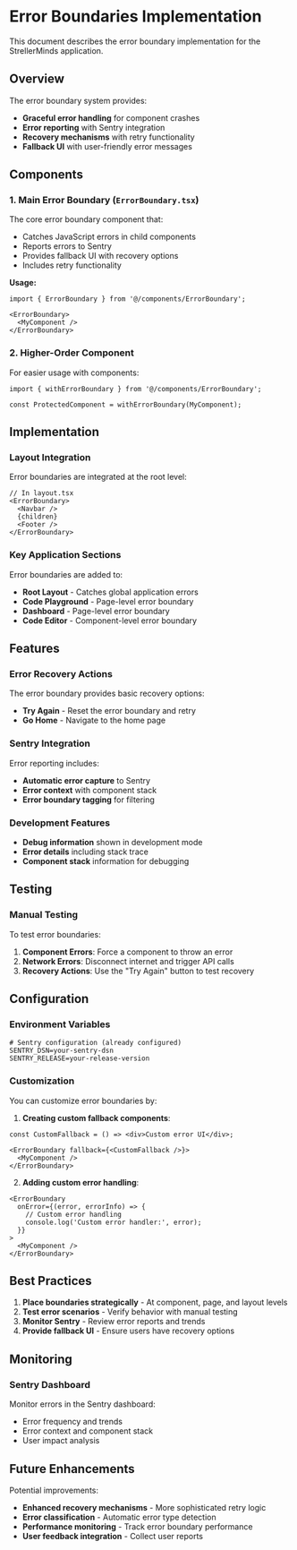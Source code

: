 # Error Boundaries Implementation

This document describes the error boundary implementation for the StrellerMinds application.

## Overview

The error boundary system provides:
- **Graceful error handling** for component crashes
- **Error reporting** with Sentry integration
- **Recovery mechanisms** with retry functionality
- **Fallback UI** with user-friendly error messages

## Components

### 1. Main Error Boundary (`ErrorBoundary.tsx`)

The core error boundary component that:
- Catches JavaScript errors in child components
- Reports errors to Sentry
- Provides fallback UI with recovery options
- Includes retry functionality

**Usage:**
```tsx
import { ErrorBoundary } from '@/components/ErrorBoundary';

<ErrorBoundary>
  <MyComponent />
</ErrorBoundary>
```

### 2. Higher-Order Component

For easier usage with components:

```tsx
import { withErrorBoundary } from '@/components/ErrorBoundary';

const ProtectedComponent = withErrorBoundary(MyComponent);
```

## Implementation

### Layout Integration

Error boundaries are integrated at the root level:

```tsx
// In layout.tsx
<ErrorBoundary>
  <Navbar />
  {children}
  <Footer />
</ErrorBoundary>
```

### Key Application Sections

Error boundaries are added to:
- **Root Layout** - Catches global application errors
- **Code Playground** - Page-level error boundary
- **Dashboard** - Page-level error boundary
- **Code Editor** - Component-level error boundary

## Features

### Error Recovery Actions

The error boundary provides basic recovery options:

- **Try Again** - Reset the error boundary and retry
- **Go Home** - Navigate to the home page

### Sentry Integration

Error reporting includes:
- **Automatic error capture** to Sentry
- **Error context** with component stack
- **Error boundary tagging** for filtering

### Development Features

- **Debug information** shown in development mode
- **Error details** including stack trace
- **Component stack** information for debugging

## Testing

### Manual Testing

To test error boundaries:

1. **Component Errors**: Force a component to throw an error
2. **Network Errors**: Disconnect internet and trigger API calls
3. **Recovery Actions**: Use the "Try Again" button to test recovery

## Configuration

### Environment Variables

```env
# Sentry configuration (already configured)
SENTRY_DSN=your-sentry-dsn
SENTRY_RELEASE=your-release-version
```

### Customization

You can customize error boundaries by:

1. **Creating custom fallback components**:
```tsx
const CustomFallback = () => <div>Custom error UI</div>;

<ErrorBoundary fallback={<CustomFallback />}>
  <MyComponent />
</ErrorBoundary>
```

2. **Adding custom error handling**:
```tsx
<ErrorBoundary 
  onError={(error, errorInfo) => {
    // Custom error handling
    console.log('Custom error handler:', error);
  }}
>
  <MyComponent />
</ErrorBoundary>
```

## Best Practices

1. **Place boundaries strategically** - At component, page, and layout levels
2. **Test error scenarios** - Verify behavior with manual testing
3. **Monitor Sentry** - Review error reports and trends
4. **Provide fallback UI** - Ensure users have recovery options

## Monitoring

### Sentry Dashboard

Monitor errors in the Sentry dashboard:
- Error frequency and trends
- Error context and component stack
- User impact analysis

## Future Enhancements

Potential improvements:
- **Enhanced recovery mechanisms** - More sophisticated retry logic
- **Error classification** - Automatic error type detection
- **Performance monitoring** - Track error boundary performance
- **User feedback integration** - Collect user reports